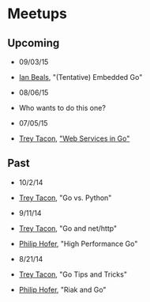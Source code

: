 Meetups
=======


## Upcoming

 - 09/03/15
  - [Ian Beals](http://github.com/ibeals), "(Tentative) Embedded Go"

 - 08/06/15
  - Who wants to do this one?

 - 07/05/15
  - [Trey Tacon](http://github.com/ttacon), ["Web Services in Go"](https://github.com/a2gophers/slides/blob/master/20150702/WebServices.slide)


## Past

 - 10/2/14
  - [Trey Tacon](http://github.com/ttacon), "Go vs. Python"

 - 9/11/14
  - [Trey Tacon](http://github.com/ttacon), "Go and net/http"
  - [Philip Hofer](http://github.com/philhofer), "High Performance Go"

 - 8/21/14
  - [Trey Tacon](http://github.com/ttacon), "Go Tips and Tricks"
  - [Philip Hofer](http://github.com/philhofer), "Riak and Go"

